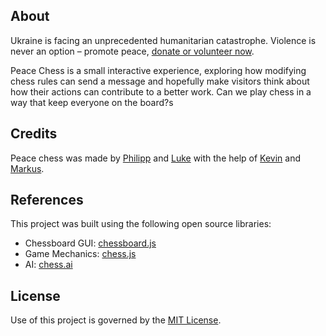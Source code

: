
## About
Ukraine is facing an unprecedented humanitarian catastrophe. Violence is never an option – promote peace, [donate or volunteer now](https://www.ukraine.who.foundation/?form=FUNWLUTAZDA).

Peace Chess is a small interactive experience, exploring how modifying chess rules can send a message and hopefully make visitors think about how their actions can contribute to a better work. Can we play chess in a way that keep everyone on the board?s


## Credits
Peace chess was made by [Philipp](https://hallo.pm) and [Luke](https://calek.co) with the help of [Kevin](https://kvbx.de) and [Markus](https://wzlhfr.com).


## References
This project was built using the following open source libraries:
- Chessboard GUI: [chessboard.js](https://www.chessboardjs.com)
- Game Mechanics: [chess.js](https://github.com/jhlywa/chess.js/)
- AI: [chess.ai](https://github.com/zeyu2001/chess-ai)


## License
Use of this project is governed by the [MIT License](LICENSE).
